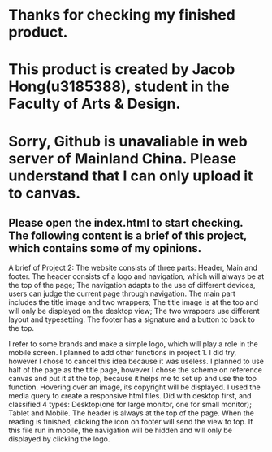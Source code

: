 #  Thanks for checking my finished product.
#  This product is created by Jacob Hong(u3185388), student in the Faculty of Arts & Design.
#  Sorry, Github is unavaliable in web server of Mainland China. Please understand that I can only upload it to canvas.

## Please open the index.html to start checking. The following content is a brief of this project, which contains some of my opinions.

A brief of Project 2:
The website consists of three parts: Header, Main and footer.
The header consists of a logo and navigation, which will always be at the top of the page; The navigation adapts to the use of different devices, users can judge the current page through navigation.
The main part includes the title image and two wrappers; The title image is at the top and will only be displayed on the desktop view; The two wrappers use different layout and typesetting.
The footer has a signature and a button to back to the top.

I refer to some brands and make a simple logo, which will play a role in the mobile screen.
I planned to add other functions in project 1. I did try, however I chose to cancel this idea because it was useless.
I planned to use half of the page as the title page, however I chose the scheme on reference canvas and put it at the top, because it helps me to set up and use the top function.
Hovering over an image, its copyright will be displayed.
I used the media query to create a responsive html files. Did with desktop first, and classified 4 types: Desktop(one for large monitor, one for small monitor); Tablet and Mobile.
The header is always at the top of the page. When the reading is finished, clicking the icon on footer will send the view to top.
If this file run in mobile, the navigation will be hidden and will only be displayed by clicking the logo.
